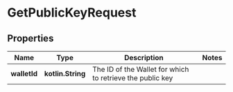 
# GetPublicKeyRequest

## Properties
Name | Type | Description | Notes
------------ | ------------- | ------------- | -------------
**walletId** | **kotlin.String** | The ID of the Wallet for which to retrieve the public key | 



